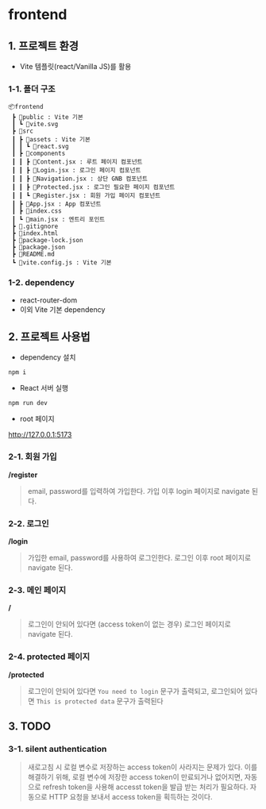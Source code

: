 # frontend

## 1. 프로젝트 환경

- Vite 템플릿(react/Vanilla JS)를 활용

### 1-1. 폴더 구조

```
📦frontend
 ┣ 📂public : Vite 기본
 ┃ ┗ 📜vite.svg
 ┣ 📂src
 ┃ ┣ 📂assets : Vite 기본
 ┃ ┃ ┗ 📜react.svg
 ┃ ┣ 📂components
 ┃ ┃ ┣ 📜Content.jsx : 루트 페이지 컴포넌트
 ┃ ┃ ┣ 📜Login.jsx : 로그인 페이지 컴포넌트
 ┃ ┃ ┣ 📜Navigation.jsx : 상단 GNB 컴포넌트
 ┃ ┃ ┣ 📜Protected.jsx : 로그인 필요한 페이지 컴포넌트
 ┃ ┃ ┗ 📜Register.jsx : 회원 가입 페이지 컴포넌트
 ┃ ┣ 📜App.jsx : App 컴포넌트
 ┃ ┣ 📜index.css
 ┃ ┗ 📜main.jsx : 엔트리 포인트
 ┣ 📜.gitignore
 ┣ 📜index.html
 ┣ 📜package-lock.json
 ┣ 📜package.json
 ┣ 📜README.md
 ┗ 📜vite.config.js : Vite 기본
```

### 1-2. dependency

- react-router-dom
- 이외 Vite 기본 dependency

## 2. 프로젝트 사용법

- dependency 설치

```
npm i
```

- React 서버 실행

```
npm run dev
```

- root 페이지

http://127.0.0.1:5173

### 2-1. 회원 가입

**/register**

> email, password를 입력하여 가입한다. 가입 이후 login 페이지로 navigate 된다.

### 2-2. 로그인

**/login**

> 가입한 email, password를 사용하여 로그인한다. 로그인 이후 root 페이지로 navigate 된다.

### 2-3. 메인 페이지

**/**

> 로그인이 안되어 있다면 (access token이 없는 경우) 로그인 페이지로 navigate 된다.

### 2-4. protected 페이지

**/protected**

> 로그인이 안되어 있다면 `You need to login` 문구가 출력되고, 로그인되어 있다면 `This is protected data` 문구가 출력된다

## 3. TODO

### 3-1. silent authentication

> 새로고침 시 로컬 변수로 저장하는 access token이 사라지는 문제가 있다. 이를 해결하기 위해, 로컬 변수에 저장한 access token이 만료되거나 없어지면, 자동으로 refresh token을 사용해 accesst token을 발급 받는 처리가 필요하다. 자동으로 HTTP 요청을 보내서 access token을 획득하는 것이다.
